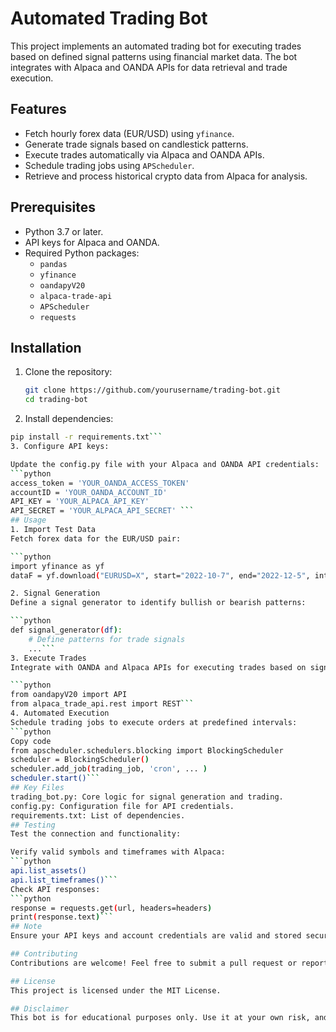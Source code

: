 # Automated Trading Bot

This project implements an automated trading bot for executing trades based on defined signal patterns using financial market data. The bot integrates with Alpaca and OANDA APIs for data retrieval and trade execution. 

## Features
- Fetch hourly forex data (EUR/USD) using `yfinance`.
- Generate trade signals based on candlestick patterns.
- Execute trades automatically via Alpaca and OANDA APIs.
- Schedule trading jobs using `APScheduler`.
- Retrieve and process historical crypto data from Alpaca for analysis.

## Prerequisites
- Python 3.7 or later.
- API keys for Alpaca and OANDA.
- Required Python packages:
  - `pandas`
  - `yfinance`
  - `oandapyV20`
  - `alpaca-trade-api`
  - `APScheduler`
  - `requests`

## Installation
1. Clone the repository:
   ```bash
   git clone https://github.com/yourusername/trading-bot.git
   cd trading-bot
2. Install dependencies:

```bash
pip install -r requirements.txt```
3. Configure API keys:

Update the config.py file with your Alpaca and OANDA API credentials:
```python
access_token = 'YOUR_OANDA_ACCESS_TOKEN'
accountID = 'YOUR_OANDA_ACCOUNT_ID'
API_KEY = 'YOUR_ALPACA_API_KEY'
API_SECRET = 'YOUR_ALPACA_API_SECRET' ```
## Usage
1. Import Test Data
Fetch forex data for the EUR/USD pair:

```python
import yfinance as yf
dataF = yf.download("EURUSD=X", start="2022-10-7", end="2022-12-5", interval='1h')```

2. Signal Generation
Define a signal generator to identify bullish or bearish patterns:

```python
def signal_generator(df):
    # Define patterns for trade signals
    ...```
3. Execute Trades
Integrate with OANDA and Alpaca APIs for executing trades based on signals:

```python
from oandapyV20 import API
from alpaca_trade_api.rest import REST```
4. Automated Execution
Schedule trading jobs to execute orders at predefined intervals:
```python
Copy code
from apscheduler.schedulers.blocking import BlockingScheduler
scheduler = BlockingScheduler()
scheduler.add_job(trading_job, 'cron', ... )
scheduler.start()```
## Key Files
trading_bot.py: Core logic for signal generation and trading.
config.py: Configuration file for API credentials.
requirements.txt: List of dependencies.
## Testing
Test the connection and functionality:

Verify valid symbols and timeframes with Alpaca:
```python
api.list_assets()
api.list_timeframes()```
Check API responses:
```python
response = requests.get(url, headers=headers)
print(response.text)```
## Note
Ensure your API keys and account credentials are valid and stored securely. Avoid hardcoding sensitive information directly in the script.

## Contributing
Contributions are welcome! Feel free to submit a pull request or report issues.

## License
This project is licensed under the MIT License.

## Disclaimer
This bot is for educational purposes only. Use it at your own risk, and ensure compliance with all applicable laws and regulations.

